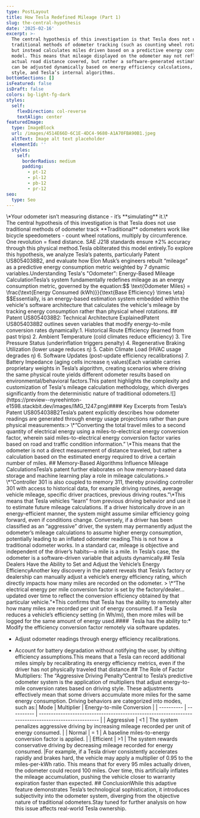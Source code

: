 ```yaml
---
type: PostLayout
title: How Tesla Redefined Mileage (Part 1)
slug: the-central-hypothesis
date: '2025-02-16'
excerpt: >-
  The central hypothesis of this investigation is that Tesla does not use
  traditional methods of odometer tracking (such as counting wheel rotations)
  but instead calculates miles driven based on a predictive energy consumption
  model. This means that mileage displayed on the odometer may not reflect the
  actual road distance covered, but rather a software-generated estimation that
  can be adjusted dynamically based on energy efficiency calculations, driving
  style, and Tesla’s internal algorithms.
bottomSections: []
isFeatured: false
isDraft: false
colors: bg-light-fg-dark
styles:
  self:
    flexDirection: col-reverse
    textAlign: center
featuredImage:
  type: ImageBlock
  url: /images/4514E66D-6C1E-4DC4-9680-A1A70FBA90B1.jpeg
  altText: Image alt text placeholder
  elementId: ''
  styles:
    self:
      borderRadius: medium
      padding:
        - pt-12
        - pl-12
        - pb-12
        - pr-12
seo:
  type: Seo
---
```

<div style="text-align: left">\*Your odometer isn’t measuring distance - it’s **simulating** it.\*</div>

<div style="text-align: left">The central hypothesis of this investigation is that Tesla does not use traditional methods of odometer track **Traditional** odometers work like bicycle speedometers - count wheel rotations, multiply by circumference.
One revolution = fixed distance. SAE J218 standards ensure ±2% accuracy through this physical method.Tesla obliterated this model entirely.To explore this hypothesis, we analyze Tesla’s patents, particularly Patent US8054038B2, and evaluate how Elon Musk’s engineers rebuilt “mileage” as a predictive energy consumption metric weighted by 7 dynamic variables.Understanding Tesla's "Odometer": Energy-Based Mileage CalculationTesla’s system fundamentally redefines mileage as an energy consumption metric, governed by the equation:$$ \text{Odometer Miles} = \frac{\text{Energy Consumed (kWh)}}{\text{Base Efficiency} \times \eta} $$Essentially, is an energy-based estimation system embedded within the vehicle's software architecture that calculates the vehicle's mileage by tracking energy consumption rather than physical wheel rotations. ## Patent US8054038B2: Technical Architecture ExplainedPatent US8054038B2 outlines seven variables that modify energy-to-mile conversion rates dynamically:1. Historical Route Efficiency (learned from past trips) 2. Ambient Temperature (cold climates reduce efficiency) 3. Tire Pressure Status (underinflation triggers penalty) 4. Regenerative Braking Utilization (lower usage reduces η) 5. Cabin Climate Load (HVAC usage degrades η) 6. Software Updates (post-update efficiency recalibrations) 7. Battery Impedance (aging cells increase η values)Each variable carries proprietary weights in Tesla’s algorithm, creating scenarios where driving the same physical route yields different odometer results based on environmental/behavioral factors.This patent highlights the complexity and customization of Tesla's mileage calculation methodology, which diverges significantly from the deterministic nature of traditional odometers.![](https://preview--nyreehinton-e1598.stackbit.dev/images/IMG_1247.png)#### Key Excerpts from Tesla’s Patent US8054038B2Tesla’s patent explicitly describes how odometer readings are generated through energy usage projections rather than pure physical measurements:> \*“Converting the total travel miles to a second quantity of electrical energy using a miles-to-electrical energy conversion factor, wherein said miles-to-electrical energy conversion factor varies based on road and traffic condition information.” \*This means that the odometer is not a direct measurement of distance traveled, but rather a calculation based on the estimated energy required to drive a certain number of miles. ## Memory-Based Algorithms Influence Mileage CalculationsTesla’s patent further elaborates on how memory-based data storage and machine learning play a role in mileage calculations.> \*“Controller 301 is also coupled to memory 311, thereby providing controller 301 with access to historical data, for example driving routines, average vehicle mileage, specific driver practices, previous driving routes.”\*This means that Tesla vehicles “learn” from previous driving behavior and use it to estimate future mileage calculations. If a driver historically drove in an energy-efficient manner, the system might assume similar efficiency going forward, even if conditions change. Conversely, if a driver has been classified as an “aggressive” driver, the system may permanently adjust the odometer’s mileage calculations to assume higher energy consumption, potentially leading to an inflated odometer reading.This is not how a traditional odometer works. In a standard car, mileage is objective and independent of the driver’s habits—a mile is a mile. In Tesla’s case, the odometer is a software-driven variable that adjusts dynamically.## Tesla Dealers Have the Ability to Set and Adjust the Vehicle’s Energy EfficiencyAnother key discovery in the patent reveals that Tesla’s factory or dealership can manually adjust a vehicle’s energy efficiency rating, which directly impacts how many miles are recorded on the odometer. > \*“The electrical energy per mile conversion factor is set by the factory/dealer… updated over time to reflect the conversion efficiency obtained by that particular vehicle.”*This confirms that Tesla has the ability to remotely alter how many miles are recorded per unit of energy consumed. If a Tesla reduces a vehicle’s efficiency setting (in Wh/mi), then more miles will be logged for the same amount of energy used.####  Tesla has the ability to:*   Modify the efficiency conversion factor remotely via software updates.</div>

*   Adjust odometer readings through energy efficiency recalibrations.

*   Account for battery degradation without notifying the user, by shifting efficiency assumptions.This means that a Tesla can record additional miles simply by recalibrating its energy efficiency metrics, even if the driver has not physically traveled that distance.## The Role of Factor Multipliers: The “Aggressive Driving Penalty”Central to Tesla’s predictive odometer system is the application of multipliers that adjust energy-to-mile conversion rates based on driving style. These adjustments effectively mean that some drivers accumulate more miles for the same energy consumption. Driving behaviors are categorized into modes, such as:| Mode       | Multiplier | Energy-to-mile Conversion                                                                           |
    \| ---------- | ---------- | --------------------------------------------------------------------------------------------------- |
    \| Aggressive | <1         | The system penalizes aggressive driving by increasing mileage recorded per unit of energy consumed. |
    \| Normal     | = 1        | A baseline miles-to-energy conversion factor is applied.                                            |
    \| Efficient  | >1         | The system rewards conservative driving by decreasing mileage recorded for energy consumed.         |For example, if a Tesla driver consistently accelerates rapidly and brakes hard, the vehicle may apply a multiplier of 0.95 to the miles-per-kWh ratio. This means that for every 95 miles actually driven, the odometer could record 100 miles. Over time, this artificially inflates the mileage accumulation, pushing the vehicle closer to warranty expiration faster than expected. ## ConclusionWhile this adaptive feature demonstrates Tesla’s technological sophistication, it introduces subjectivity into the odometer system, diverging from the objective nature of traditional odometers.Stay tuned for further analysis on how this issue affects real-world Tesla ownership.

</div>

